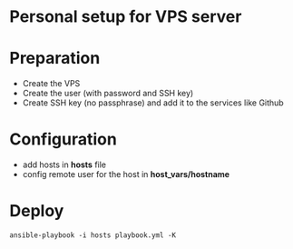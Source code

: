 # Personal setup for VPS server

# Preparation

- Create the VPS
- Create the user (with password and SSH key)
- Create SSH key (no passphrase) and add it to the services like Github

# Configuration

- add hosts in **hosts** file
- config remote user for the host in **host_vars/hostname**

# Deploy

```
ansible-playbook -i hosts playbook.yml -K
```

